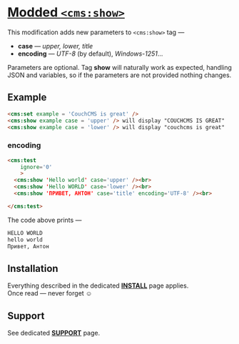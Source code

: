 # [Modded `<cms:show>`](https://github.com/trendoman/Tweakus-Dilectus/tree/main/anton.cms%40ya.ru__tags-modded/show/)

This modification adds new parameters to `<cms:show>` tag &mdash;
- **case** &mdash; *upper, lower, title*
- **encoding** — *UTF-8* (by default), *Windows-1251*...

Parameters are optional. Tag **show** will naturally work as expected, handling JSON and variables, so if the parameters are not provided nothing changes.

## Example

```html
<cms:set example = 'CouchCMS is great' />
<cms:show example case = 'upper' /> will display "COUCHCMS IS GREAT"
<cms:show example case = 'lower' /> will display "couchcms is great"
```
### encoding

```html
<cms:test
    ignore='0'
    >
  <cms:show 'Hello world' case='upper' /><br>
  <cms:show 'Hello WORLD' case='lower' /><br>
  <cms:show 'ПРИВЕТ, АНТОН' case='title' encoding='UTF-8' /><br>

</cms:test>
```
The code above prints —
```html
HELLO WORLD
hello world
Привет, Антон
```


## Installation

Everything described in the dedicated [**INSTALL**](/INSTALL.md) page applies.<br>
Once read — never forget ☺


## Support

See dedicated [**SUPPORT**](/SUPPORT.md) page.

